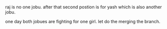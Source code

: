 raj is no one jobu.
after that second postion is for yash which is also another jobu.

one day both jobues are fighting for one girl.
let do the merging the branch.
